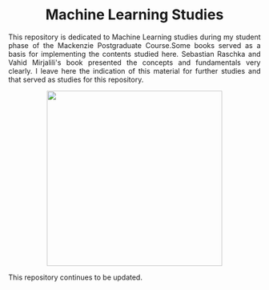 <h1 align='center'>Machine Learning Studies</h1>
<p align='justify'>This repository is dedicated to Machine Learning studies during my student phase of the Mackenzie Postgraduate Course.Some books served as a basis for implementing the contents studied here. Sebastian Raschka and Vahid Mirjalili's book presented the concepts and fundamentals very clearly. I leave here the indication of this material for further studies and that served as studies for this repository.</p>
<p align='center'><img src=https://images-na.ssl-images-amazon.com/images/I/71DoK1IGBgL.jpg heigth='600' width='350'></p>
<p align='justify'>This repository continues to be updated.</p>
